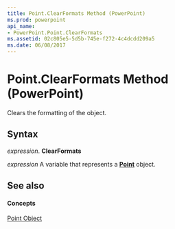 ```yaml
---
title: Point.ClearFormats Method (PowerPoint)
ms.prod: powerpoint
api_name:
- PowerPoint.Point.ClearFormats
ms.assetid: 02c805e5-5d5b-745e-f272-4c4dcdd209a5
ms.date: 06/08/2017
---
```



# Point.ClearFormats Method (PowerPoint)

Clears the formatting of the object.


## Syntax

 _expression_. **ClearFormats**

 _expression_ A variable that represents a **[Point](PowerPoint.Point.md)** object.


## See also


#### Concepts


[Point Object](PowerPoint.Point.md)

